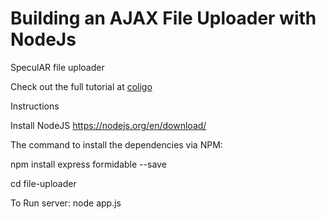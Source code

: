 # Building an AJAX File Uploader with NodeJs

SpeculAR file uploader

Check out the full tutorial at [coligo](http://coligo.io/building-ajax-file-uploader-with-node/)

Instructions

Install NodeJS https://nodejs.org/en/download/

The command to install the dependencies via NPM:

npm install express formidable --save


cd file-uploader

To Run server:  node app.js